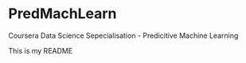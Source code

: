 # PredMachLearn
Coursera Data Science Sepecialisation - Predicitive Machine Learning

This is my README
